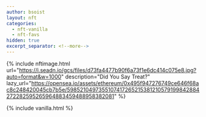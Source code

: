 ```yaml
---
author: bsoist
layout: nft
categories:
  - nft-vanilla
  - nft-favs
hidden: true
excerpt_separator: <!--more-->
---
```

{% include nftimage.html 
url="https://i.seadn.io/gcs/files/d73fa4477b90f6a73f1e6dc414c075e8.jpg?auto=format&w=1000"
description="Did You Say Treat?"
lazy_url="https://opensea.io/assets/ethereum/0x495f947276749ce646f68ac8c248420045cb7b5e/5985210497355107417265215381210579199842884272282595265964883459488958382081"
%}


<!--more-->
{% include vanilla.html %}
